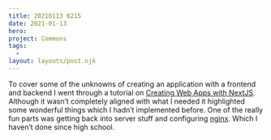 ```yaml
---
title: 20210113 0215
date: 2021-01-13
hero:
project: Commons
tags:
  -
layout: layouts/post.njk
---
```


To cover some of the unknowns of creating an application with a frontend and backend I went through a tutorial on [Creating Web Apps with NextJS](https://www.udemy.com/course/react-node-nextjs-fullstack-multi-user-blogging-platform-with-seo/learn/). Although it wasn’t completely aligned with what I needed it highlighted some wonderful things which I hadn’t implemented before. One of the really fun parts was getting back into server stuff and configuring [nginx](https://nginx.org/en/). Which I haven’t done since high school.
